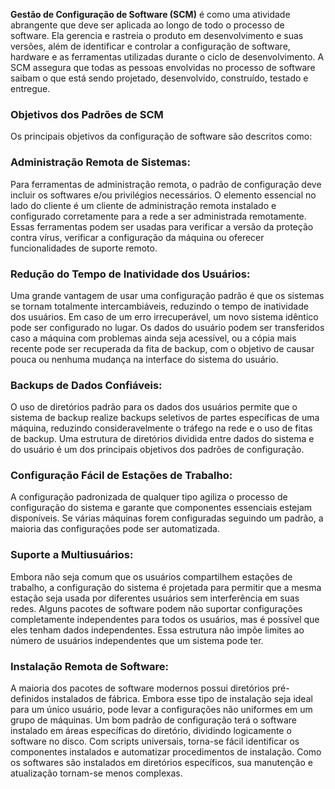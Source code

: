 **Gestão de Configuração de Software (SCM)** é como uma atividade abrangente que deve ser aplicada ao longo de todo o processo de software.
Ela gerencia e rastreia o produto em desenvolvimento e suas versões, além de identificar e controlar a configuração de software, hardware e as ferramentas utilizadas durante o ciclo de desenvolvimento.
A SCM assegura que todas as pessoas envolvidas no processo de software saibam o que está sendo projetado, desenvolvido, construído, testado e entregue.

### **Objetivos dos Padrões de SCM**
Os principais objetivos da configuração de software são descritos como:

### **Administração Remota de Sistemas:** 
Para ferramentas de administração remota, o padrão de configuração deve incluir os softwares e/ou privilégios necessários. O elemento essencial no lado do cliente é um cliente de administração remota instalado e configurado corretamente para a rede a ser administrada remotamente. Essas ferramentas podem ser usadas para verificar a versão da proteção contra vírus, verificar a configuração da máquina ou oferecer funcionalidades de suporte remoto.

### **Redução do Tempo de Inatividade dos Usuários:** 
Uma grande vantagem de usar uma configuração padrão é que os sistemas se tornam totalmente intercambiáveis, reduzindo o tempo de inatividade dos usuários. Em caso de um erro irrecuperável, um novo sistema idêntico pode ser configurado no lugar. Os dados do usuário podem ser transferidos caso a máquina com problemas ainda seja acessível, ou a cópia mais recente pode ser recuperada da fita de backup, com o objetivo de causar pouca ou nenhuma mudança na interface do sistema do usuário.

### **Backups de Dados Confiáveis:** 
O uso de diretórios padrão para os dados dos usuários permite que o sistema de backup realize backups seletivos de partes específicas de uma máquina, reduzindo consideravelmente o tráfego na rede e o uso de fitas de backup. Uma estrutura de diretórios dividida entre dados do sistema e do usuário é um dos principais objetivos dos padrões de configuração.

### **Configuração Fácil de Estações de Trabalho:** 
A configuração padronizada de qualquer tipo agiliza o processo de configuração do sistema e garante que componentes essenciais estejam disponíveis. Se várias máquinas forem configuradas seguindo um padrão, a maioria das configurações pode ser automatizada.

### **Suporte a Multiusuários:** 
Embora não seja comum que os usuários compartilhem estações de trabalho, a configuração do sistema é projetada para permitir que a mesma estação seja usada por diferentes usuários sem interferência em suas redes. Alguns pacotes de software podem não suportar configurações completamente independentes para todos os usuários, mas é possível que eles tenham dados independentes. Essa estrutura não impõe limites ao número de usuários independentes que um sistema pode ter.

### **Instalação Remota de Software:** 
A maioria dos pacotes de software modernos possui diretórios pré-definidos instalados de fábrica. Embora esse tipo de instalação seja ideal para um único usuário, pode levar a configurações não uniformes em um grupo de máquinas. Um bom padrão de configuração terá o software instalado em áreas específicas do diretório, dividindo logicamente o software no disco. Com scripts universais, torna-se fácil identificar os componentes instalados e automatizar procedimentos de instalação. Como os softwares são instalados em diretórios específicos, sua manutenção e atualização tornam-se menos complexas.











